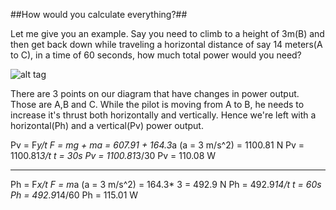 ##How would you calculate everything?##

Let me give you an example. Say you need to climb to a height of 3m(B) and then get back down while traveling a horizontal distance of say 14 meters(A to C), in a time of 60 seconds, how much total power would you need?

![alt tag](http://i.imgur.com/bw9koSm.png)

There are 3 points on our diagram that have changes in power output. Those are A,B and C.
While the pilot is moving from A to B, he needs to increase it's thrust both horizontally and vertically.
Hence we're left with a horizontal(Ph) and a vertical(Pv) power output.

Pv = F*y/t 		 F = mg + ma = 607.91 + 164.3*a (a = 3 m/s^2) = 1100.81 N
Pv = 1100.81*3/t		t = 30s
Pv = 1100.81*3/30
Pv = 110.08 W
***
Ph = F*x/t		F = m*a (a = 3 m/s^2) = 164.3* 3 = 492.9 N
Ph = 492.9*14/t		t = 60s
Ph = 492.9*14/60
Ph = 115.01 W

